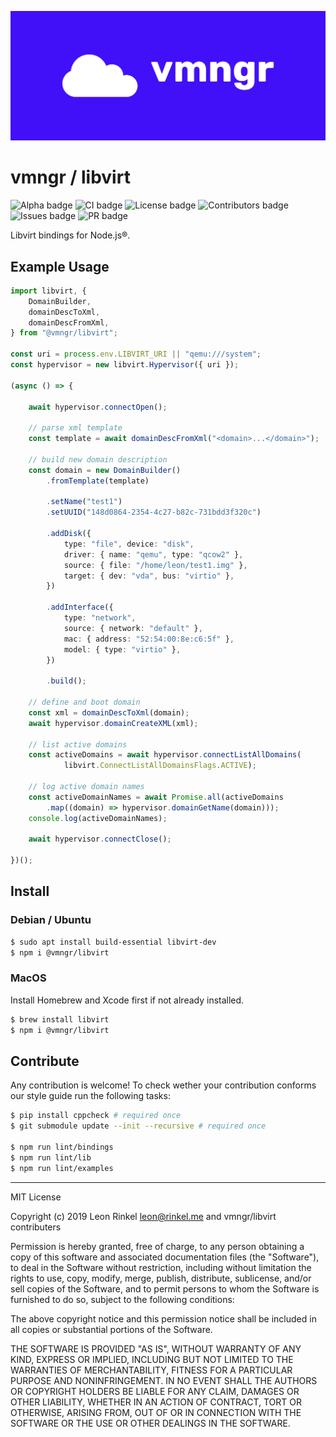 ![Cover image][cover]

# vmngr / libvirt

![Alpha badge][alphabadge]
![CI badge][cibadge]
![License badge][licensebadge]
![Contributors badge][contribadge]
![Issues badge][issuesbadge]
![PR badge][prbadge]

Libvirt bindings for Node.js®.

## Example Usage

```typescript
import libvirt, {
    DomainBuilder,
    domainDescToXml,
    domainDescFromXml,
} from "@vmngr/libvirt";

const uri = process.env.LIBVIRT_URI || "qemu:///system";
const hypervisor = new libvirt.Hypervisor({ uri });

(async () => {

    await hypervisor.connectOpen();

    // parse xml template
    const template = await domainDescFromXml("<domain>...</domain>");

    // build new domain description
    const domain = new DomainBuilder()
        .fromTemplate(template)

        .setName("test1")
        .setUUID("148d0864-2354-4c27-b82c-731bdd3f320c")

        .addDisk({
            type: "file", device: "disk",
            driver: { name: "qemu", type: "qcow2" },
            source: { file: "/home/leon/test1.img" },
            target: { dev: "vda", bus: "virtio" },
        })

        .addInterface({
            type: "network",
            source: { network: "default" },
            mac: { address: "52:54:00:8e:c6:5f" },
            model: { type: "virtio" },
        })

        .build();

    // define and boot domain
    const xml = domainDescToXml(domain);
    await hypervisor.domainCreateXML(xml);

    // list active domains
    const activeDomains = await hypervisor.connectListAllDomains(
            libvirt.ConnectListAllDomainsFlags.ACTIVE);

    // log active domain names
    const activeDomainNames = await Promise.all(activeDomains
        .map((domain) => hypervisor.domainGetName(domain)));
    console.log(activeDomainNames);

    await hypervisor.connectClose();

})();
```

## Install

### Debian / Ubuntu
```bash
$ sudo apt install build-essential libvirt-dev
$ npm i @vmngr/libvirt
```

### MacOS
Install Homebrew and Xcode first if not already installed.
```bash
$ brew install libvirt
$ npm i @vmngr/libvirt
```

## Contribute

Any contribution is welcome! To check wether your contribution conforms our style guide run the following tasks:
```bash
$ pip install cppcheck # required once
$ git submodule update --init --recursive # required once

$ npm run lint/bindings
$ npm run lint/lib
$ npm run lint/examples
```

---

MIT License

Copyright (c) 2019 Leon Rinkel <leon@rinkel.me> and vmngr/libvirt contributers

Permission is hereby granted, free of charge, to any person obtaining a copy
of this software and associated documentation files (the "Software"), to deal
in the Software without restriction, including without limitation the rights
to use, copy, modify, merge, publish, distribute, sublicense, and/or sell
copies of the Software, and to permit persons to whom the Software is
furnished to do so, subject to the following conditions:

The above copyright notice and this permission notice shall be included in all
copies or substantial portions of the Software.

THE SOFTWARE IS PROVIDED "AS IS", WITHOUT WARRANTY OF ANY KIND, EXPRESS OR
IMPLIED, INCLUDING BUT NOT LIMITED TO THE WARRANTIES OF MERCHANTABILITY,
FITNESS FOR A PARTICULAR PURPOSE AND NONINFRINGEMENT. IN NO EVENT SHALL THE
AUTHORS OR COPYRIGHT HOLDERS BE LIABLE FOR ANY CLAIM, DAMAGES OR OTHER
LIABILITY, WHETHER IN AN ACTION OF CONTRACT, TORT OR OTHERWISE, ARISING FROM,
OUT OF OR IN CONNECTION WITH THE SOFTWARE OR THE USE OR OTHER DEALINGS IN THE
SOFTWARE.


[cover]: cover.png "Cover image"

[alphabadge]: https://img.shields.io/badge/-alpha-green "Alpha badge"
[licensebadge]: https://img.shields.io/github/license/vmngr/libvirt "License badge"
[cibadge]: https://github.com/vmngr/libvirt/workflows/CI/badge.svg "CI badge"
[contribadge]: https://img.shields.io/github/contributors/vmngr/libvirt "Contributors badge"
[issuesbadge]: https://img.shields.io/github/issues/vmngr/libvirt "Issues badge"
[prbadge]: https://img.shields.io/github/issues-pr/vmngr/libvirt "PR badge"
